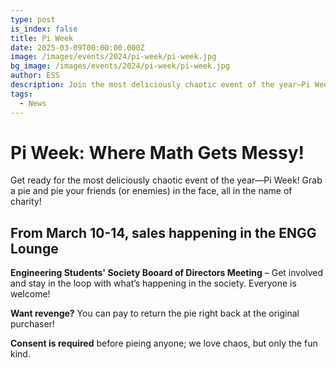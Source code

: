 ```yaml
---
type: post
is_index: false
title: Pi Week
date: 2025-03-09T00:00:00.000Z
image: /images/events/2024/pi-week/pi-week.jpg
bg_image: /images/events/2024/pi-week/pi-week.jpg
author: ESS
description: Join the most deliciously chaotic event of the year—Pi Week! Get ready to pie your friends (or enemies) all in the name of charity!
tags:
  - News
---
```


# Pi Week: Where Math Gets Messy!
Get ready for the most deliciously chaotic event of the year—Pi Week! Grab a pie and pie your friends (or enemies) in the face, all in the name of charity!

## From March 10-14, sales happening in the ENGG Lounge

**Engineering Students' Society Booard of Directors Meeting** – Get involved and stay in the loop with what’s happening in the society. Everyone is welcome!

**Want revenge?** You can pay to return the pie right back at the original purchaser!

**Consent is required** before pieing anyone; we love chaos, but only the fun kind.